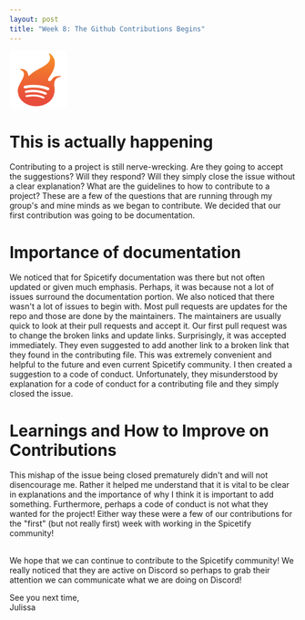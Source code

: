 ```yaml
---
layout: post
title: "Week 8: The Github Contributions Begins" 
---
```

<img src="../images/spicetify.png" alt="Spicetify icon" style="height: 100px; width:100px;"/>

# This is actually happening
Contributing to a project is still nerve-wrecking. Are they going to accept the suggestions? Will they respond? Will they simply close the issue without a clear explanation? What are the guidelines to how to contribute to a project? These are a few of the questions that are running through my group's and mine minds as we began to contribute. We decided that our first contribution was going to be documentation. 
<!--more-->
# Importance of documentation
We noticed that for Spicetify documentation was there but not often updated or given much emphasis. Perhaps, it was because not a lot of issues surround the documentation portion. We also noticed that there wasn't a lot of issues to begin with. Most pull requests are updates for the repo and those are done by the maintainers. The maintainers are usually quick to look at their pull requests and accept it. Our first pull request was to change the broken links and update links. Surprisingly, it was accepted immediately. They even suggested to add another link to a broken link that they found in the contributing file. This was extremely convenient and helpful to the future and even current Spicetify community. I then created a suggestion to a code of conduct. Unfortunately, they misunderstood by explanation for a code of conduct for a contributing file and they simply closed the issue. 

# Learnings and How to Improve on Contributions
This mishap of the issue being closed prematurely didn't and will not disencourage me. Rather it helped me understand that it is vital to be clear in explanations and the importance of why I think it is important to add something. Furthermore, perhaps a code of conduct is not what they wanted for the project! Either way these were a few of our contributions for the "first" (but not really first) week with working in the Spicetify community! 

<br/>
We hope that we can continue to contribute to the Spicetify community! We really noticed that they are active on Discord so perhaps to grab their attention we can communicate what we are doing on Discord! 

See you next time, <br/>
Julissa 
